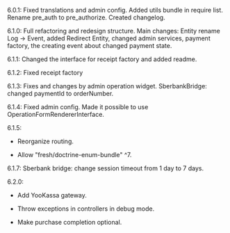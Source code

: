 6.0.1: Fixed translations and admin config. Added utils bundle in require list. Rename pre_auth to pre_authorize. Created changelog.

6.1.0: Full refactoring and redesign structure. Main changes: Entity rename Log -> Event, added Redirect Entity, changed admin services, payment factory, the creating event about changed payment state.

6.1.1: Changed the interface for receipt factory and added readme.

6.1.2: Fixed receipt factory

6.1.3: Fixes and changes by admin operation widget. SberbankBridge: changed paymentId to orderNumber.

6.1.4: Fixed admin config. Made it possible to use OperationFormRendererInterface.

6.1.5:

- Reorganize routing.

- Allow "fresh/doctrine-enum-bundle" ^7.

6.1.7: Sberbank bridge: change session timeout from 1 day to 7 days.

6.2.0:

- Add YooKassa gateway.

- Throw exceptions in controllers in debug mode.

- Make purchase completion optional.
